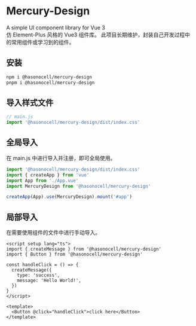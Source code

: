 # Mercury-Design

A simple UI component library for Vue 3  
仿 Element-Plus 风格的 Vue3 组件库。
此项目长期维护，封装自己开发过程中的常用组件或学习到的组件。

## 安装

```bash
npm i @hasonocell/mercury-design
pnpm i @hasonocell/mercury-design
```

## 导入样式文件

```js
// main.js
import '@hasonocell/mercury-design/dist/index.css'
```

## 全局导入

在 main.js 中进行导入并注册，即可全局使用。

```js
import '@hasonocell/mercury-design/dist/index.css'
import { createApp } from 'vue'
import App from './App.vue'
import MercuryDesign from '@hasonocell/mercury-design'

createApp(App).use(MercuryDesign).mount('#app')
```

## 局部导入

在需要使用组件的文件中进行手动导入。

```vue
<script setup lang="ts">
import { createMessage } from '@hasonocell/mercury-design'
import { Button } from '@hasonocell/mercury-design'

const handleClick = () => {
  createMessage({
    type: 'success',
    message: 'Hello World!',
  })
}
</script>

<template>
  <Button @click="handleClick">click here</Button>
</template>
```
